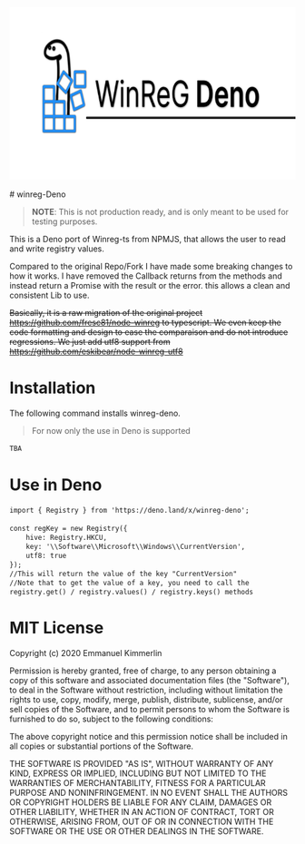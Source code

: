<p align="center">
<img width="720" height="304" src="https://github.com/hironichu/winreg-deno/blob/master/assets/WinRegDenoLogo.jpg?raw=true" alt="">
</p>
# winreg-Deno

> **NOTE**: This is not production ready, and is only meant to be used for testing purposes.

This is a Deno port of Winreg-ts from NPMJS, that allows the user to read and write registry values.

Compared to the original Repo/Fork I have made some breaking changes to how it works.
I have removed the Callback returns from the methods and instead return a Promise with the result or the error.
this allows a clean and consistent Lib to use.


~~Basically, it is a raw migration of the original project https://github.com/fresc81/node-winreg to typescript.
We even keep the code formatting and design to ease the comparaison and do not introduce regressions.
We just add utf8 support from https://github.com/eskibear/node-winreg-utf8~~

# Installation
The following command installs winreg-deno.

> For now only the use in Deno is supported

```bash
TBA
```

# Use in Deno
```
import { Registry } from 'https://deno.land/x/winreg-deno';

const regKey = new Registry({
    hive: Registry.HKCU,
    key: '\\Software\\Microsoft\\Windows\\CurrentVersion',
    utf8: true
});
//This will return the value of the key "CurrentVersion"
//Note that to get the value of a key, you need to call the registry.get() / registry.values() / registry.keys() methods

```



# MIT License

Copyright (c) 2020 Emmanuel Kimmerlin

Permission is hereby granted, free of charge, to any person obtaining a copy of this software and associated documentation files (the "Software"), to deal in the Software without restriction, including without limitation the rights to use, copy, modify, merge, publish, distribute, sublicense, and/or sell copies of the Software, and to permit persons to whom the Software is furnished to do so, subject to the following conditions:

The above copyright notice and this permission notice shall be included in all copies or substantial portions of the Software.

THE SOFTWARE IS PROVIDED "AS IS", WITHOUT WARRANTY OF ANY KIND, EXPRESS OR IMPLIED, INCLUDING BUT NOT LIMITED TO THE WARRANTIES OF MERCHANTABILITY, FITNESS FOR A PARTICULAR PURPOSE AND NONINFRINGEMENT. IN NO EVENT SHALL THE AUTHORS OR COPYRIGHT HOLDERS BE LIABLE FOR ANY CLAIM, DAMAGES OR OTHER LIABILITY, WHETHER IN AN ACTION OF CONTRACT, TORT OR OTHERWISE, ARISING FROM, OUT OF OR IN CONNECTION WITH THE SOFTWARE OR THE USE OR OTHER DEALINGS IN THE SOFTWARE.